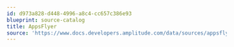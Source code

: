 ```yaml
---
id: d973a828-d448-4996-a8c4-cc657c386e93
blueprint: source-catalog
title: AppsFlyer
source: 'https://www.docs.developers.amplitude.com/data/sources/appsflyer'
---
```

